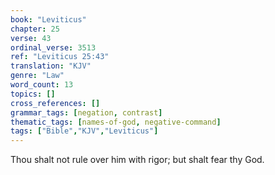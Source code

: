```yaml
---
book: "Leviticus"
chapter: 25
verse: 43
ordinal_verse: 3513
ref: "Leviticus 25:43"
translation: "KJV"
genre: "Law"
word_count: 13
topics: []
cross_references: []
grammar_tags: [negation, contrast]
thematic_tags: [names-of-god, negative-command]
tags: ["Bible","KJV","Leviticus"]
---
```

Thou shalt not rule over him with rigor; but shalt fear thy God.
